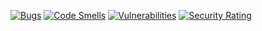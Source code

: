 [![Bugs](https://sonarcloud.io/api/project_badges/measure?project=oliwiagil_ebiznes-zad7&metric=bugs)](https://sonarcloud.io/summary/new_code?id=oliwiagil_ebiznes-zad7)
[![Code Smells](https://sonarcloud.io/api/project_badges/measure?project=oliwiagil_ebiznes-zad7&metric=code_smells)](https://sonarcloud.io/summary/new_code?id=oliwiagil_ebiznes-zad7)
[![Vulnerabilities](https://sonarcloud.io/api/project_badges/measure?project=oliwiagil_ebiznes-zad7&metric=vulnerabilities)](https://sonarcloud.io/summary/new_code?id=oliwiagil_ebiznes-zad7)
[![Security Rating](https://sonarcloud.io/api/project_badges/measure?project=oliwiagil_ebiznes-zad7&metric=security_rating)](https://sonarcloud.io/summary/new_code?id=oliwiagil_ebiznes-zad7)